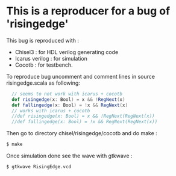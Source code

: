 # This is a reproducer for a bug of 'risingedge'

This bug is reproduced with :
* Chisel3 : for HDL verilog generating code
* Icarus verilog : for simulation
* Cocotb : for testbench.

To reproduce bug uncomment and comment lines in source risingedge.scala as following:

```scala
  // seems to not work with icarus + cocotb
  def risingedge(x: Bool) = x && !RegNext(x)
  def fallingedge(x: Bool) = !x && RegNext(x)
  // works with icarus + cocotb
  //def risingedge(x: Bool) = x && !RegNext(RegNext(x))
  //def fallingedge(x: Bool) = !x && RegNext(RegNext(x))
```

Then go to directory chisel/risingedge/cocotb and do make :
```bash
$ make
```
Once simulation done see the wave with gtkwave :

```bash
$ gtkwave RisingEdge.vcd 
```

